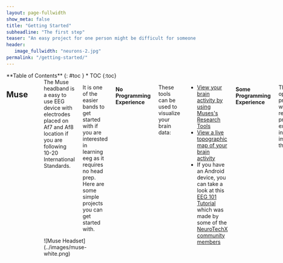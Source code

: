 ```yaml
---
layout: page-fullwidth
show_meta: false
title: "Getting Started"
subheadline: "The first step"
teaser: "An easy project for one person might be difficult for someone else. Therefore we have broken down the projects as to either requiring no programming experience (plug and play) or requiring some experience. You will notice that with certain EEG headsets that there is more tutorials than others. This is likely due to the ease of development when using that device. The best way to get started will also depend on the headset that you have available."
header:
   image_fullwidth: "neurons-2.jpg"
permalink: "/getting-started/"
---
```

<div class="row">
<div class="medium-4 medium-push-8 columns" markdown="1">
<div class="panel radius" markdown="1">
**Table of Contents**
{: #toc }
*  TOC
{:toc}
</div>
</div><!-- /.medium-4.columns -->


<div class="medium-8 medium-pull-4 columns" markdown="1">

## Muse
<hr>

<div class="row">
<div class="large-6 columns" markdown="1">
The Muse headband is a easy to use EEG device with electrodes placed on Af7 and Af8 location if you are following 10-20 International Standards.

It is one of the easier bands to get started with if you are interested in learning eeg as it requires no head prep. Here are some simple projects you can get started with.
</div>

<div class="large-6 columns" markdown="1">
![Muse Headset](../images/muse-white.png)
</div>
</div> <!-- end of row -->

#### No Programming Experience

These tools can be used to visualize your brain data:

* [View your brain activity by using Muses's Research Tools](http://developer.choosemuse.com/research-tools/getting-started)
* [View a live topographic map of your brain activity](http://www.brainavatar.com/ebrainavatar-muse.html)
* If you have an Android device, you can take a look at this [EEG 101 Tutorial](https://play.google.com/store/apps/details?id=com.eeg_project&amp;hl=en) which was made by some of the [NeuroTechX community members](https://github.com/NeuroTechX/eeg-101)


#### Some Programming Experience

These are open source projects which require some programming experience in order to implement them:

<table>
  <tr>
    <th>Tutorial</th>
    <th>Author</th>
    <th>Description</th>
    <th>Link</th>
  </tr>
  <tr>
      <td>Introduction to Brain Computer Interfaces</td>
      <td>Raymundo Cassani & Hubert Banville</td>
      <td>Wouldn't it be cool if you could create music based on your brain activity? Follow this instructable and I'll show you how! </td>
      <td><a href="http://www.instructables.com/id/Brain-Controlled-Music-Generator-Submitted-by-Ba/">Click</a></td>
  </tr>
  <tr>
    <td>Mini Arduino Portable EEG</td>
    <td>johnag</td>
    <td>This is another example of the versatility , and of   what , the Arduino, a small LCD Color display and  the right type of sensors, are capable of doing.</td>
    <td><a href="http://www.instructables.com/id/Mini-Arduino-Portable-EEG-Brain-Wave-Monitor-/" target="blank">Click</a></td>
  </tr>
   <tr>
      <td>Brain Controlled RC Helicopter</td>
      <td>PUzzlebox</td>
      <td>This Instructable will show you how take a Radio Controller Helicopter and modify the remote control hardware such that it can be operated by free, open source computer software and flown based on brainwave measurements of concentration and relaxation taken by consumer-grade EEG headsets.</td>
      <td><a href="http://www.instructables.com/id/Brain-Controlled-RC-Helicopter/">Click</a></td>
  </tr>
  <tr>
    <td>Brain Controlled Wheelchair</td>
    <td>jerkey</td>
    <td>This Instructable will show how to make a Brain-Controlled Electric Wheelchair, so that a person can become mobile without moving their body.</td>
    <td><a href="http://www.instructables.com/id/Brain-Controlled-Wheelchair/" target="blank">Click</a></td>
  </tr>
   <tr>
      <td>Mind Controlled Fan</td>
      <td>BruvneshT1</td>
      <td>In this Instructable I will show that how with the help of an Arduino and Processing I was able to control a Fan.</td>
      <td><a href="http://www.instructables.com/id/Mind-Controlled-Fan-for-ALS-or-Paralyzed-patients/">Click</a></td>
  </tr>
  <tr>
    <td>Mini Arduino Portable EEG</td>
    <td>johnag</td>
    <td>This is another example of the versatility , and of   what , the Arduino, a small LCD Color display and  the right type of sensors, are capable of doing.</td>
    <td><a href="http://www.instructables.com/id/Mini-Arduino-Portable-EEG-Brain-Wave-Monitor-/" target="blank">Click</a></td>
  </tr>
  
</table>

* [Introduction to Brain Computer Interfaces](https://github.com/bcimontreal/bci_workshop)
* [Using the Muse with Unity](http://developer.choosemuse.com/unity/getting-started)

## OpenBCI
<hr>

<div class="row">
<div class="large-6 columns" markdown="1">

The OpenBCI is an open source EEG that gives its user the opportunity to have maximum of 16 channels. Here are a variety of projects you can do.

</div>
<div class="large-6 columns" markdown="1">
![OpenBCI headset](../images/openBCI.png)
</div>
</div> <!-- end of row -->

#### No Programming Experience

*  If you are not comfortable with EEGs or coding, we suggest taking a look at their Getting Started Guide. It includes a link to their [Visualizer software](http://docs.openbci.com/Getting%20Started/00-Welcome)
* This guide uses OpenVibe which is a dataflow programming system and is used for Brain Computer Interfaces. One of the NeuroTechX Community Members [built a P300 Speller using OpenBCI and OpenVibe](http://blog.jfrey.info/2015/02/04/openbci-p300-coadapt/)

#### Some Programming Experience

* [One of the OpenBCI Community members built an alphawave display](http://openbci.com/community/alphawave-openbci-based-demo/)

## Emotiv
<hr>

<div class="row">
<div class="large-6 columns" markdown="1">
The Emotiv Epoc is a 14 channel EEG which has a static form factor. This board is a good option for easy development and it only requires software experience. The major downside fo the Epoc is the cost and the fact that they charge you to get access to raw data.
</div>

<div class="large-6 columns" markdown="1">
![Emotiv headset](../images/emotiv_epoc_600.png)
</div>
</div> <!-- end of row -->


#### No Programming Experience

*  [Emotiv 3D Visualizer](https://www.emotiv.com/product/3d-brain-visualizer/)
* [You can also look at their apps and see if there is one that interests you](https://www.emotiv.com/product-category/applications/)

#### Some Programming Experience

* Emotiv has included links to a variety of Example scrips that can be used with the Emotiv. [They can be found here](https://github.com/Emotiv/community-sdk/tree/master/examples)
* This is a more complicated project and requires some software and hardware experience...and a wheel chair. [Check out this Emotiv controlled wheelchair](http://www.instructables.com/id/Brain-Controlled-Wheelchair/)


## NeuroSky
<hr>

<div class="row">
<div class="large-6 columns" markdown="1">
The Neurosky is one of the original consumer EEGs on the market. It is a 1 channel device and is only meant for simple use cases. Although some people have apparently built more complicated products with them.

</div>
<div class="large-6 columns" markdown="1">
![Neurosky headset](../images/NeuroskyMindwave.png)
</div>
</div> <!-- end of row -->

#### No Programming Experience

* [They have a quick start guide that you can use](http://developer.neurosky.com/docs/doku.php?id=mdt_quick_start_guide)
* [You can also get their visualizer for free](http://store.neurosky.com/products/brainwave-visualizer)

#### Some Programming Experience

* [NeuroSky has put together their own list of projects you can do with their devices](http://developer.neurosky.com/docs/doku.php?id=projects)


## No Headset
<hr>

If you don't have a headset available, there are still some stuff you could do with Brain data. Check out some of these links.

* Want to contribute to open Neuroscience in a gamified way? [Check out Eyewire](http://eyewire.org/explore)
* You can also take a look at a buttload of MRI data [using Brainbox](http://brainbox.pasteur.fr/)

</div> <!-- end of content column -->
</div> <!-- end of row -->
